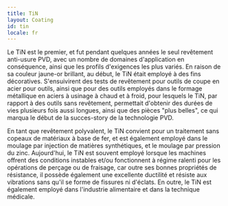```yaml
---
title: TiN
layout: Coating
id: tin
locale: fr
---
```

Le TiN est le premier, et fut pendant quelques années le seul revêtement anti-usure PVD, avec un nombre de domaines d'application en conséquence, ainsi que les profils d'exigences les plus variés. En raison de sa couleur jaune-or brillant, au début, le TiN était employé à des fins décoratives. S'ensuivirent des tests de revêtement pour outils de coupe en acier pour outils, ainsi que pour des outils employés dans le formage métallique en aciers à usinage à chaud et à froid, pour lesquels le TiN, par rapport à des outils sans revêtement, permettait d'obtenir des durées de vies plusieurs fois aussi longues, ainsi que des pièces "plus belles", ce qui marqua le début de la succes-story de la technologie PVD.

En tant que revêtement polyvalent, le TiN convient pour un traitement sans copeaux de matériaux à base de fer, et est également employé dans le moulage par injection de matières synthétiques, et le moulage par pression du zinc. Aujourd'hui, le TiN est souvent employé lorsque les machines offrent des conditions instables et/ou fonctionnent à régime ralenti pour les opérations de perçage ou de fraisage, car outre ses bonnes propriétés de résistance, il possède également une excellente ductilité et résiste aux vibrations sans qu'il se forme de fissures ni d'éclats. En outre, le TiN est également employé dans l'industrie alimentaire et dans la technique médicale.
